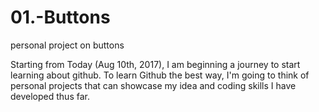 # 01.-Buttons
personal project on buttons


Starting from Today (Aug 10th, 2017), I am beginning a journey to start learning about github. To learn Github the best way, I'm going to think of personal projects that can showcase my idea and coding skills I have developed thus far. 
